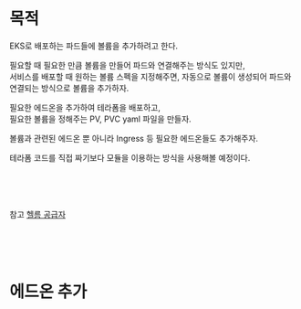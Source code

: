 # 목적

EKS로 배포하는 파드들에 볼륨을 추가하려고 한다. <br>

필요할 때 필요한 만큼 볼륨을 만들어 파드와 연결해주는 방식도 있지만, <br>
서비스를 배포할 때 원하는 볼륨 스펙을 지정해주면, 자동으로 볼륨이 생성되어 파드와 연결되는 방식으로 볼륨을 추가하자. <br>

필요한 에드온을 추가하여 테라폼을 배포하고, <br>
필요한 볼륨을 정해주는 PV, PVC yaml 파일을 만들자. <br>

볼륨과 관련된 에드온 뿐 아니라 Ingress 등 필요한 에드온들도 추가해주자. <br>

테라폼 코드를 직접 짜기보다 모듈을 이용하는 방식을 사용해볼 예정이다. <br>

<br>
<br>
<br>

참고
[헬름 공급자](https://registry.terraform.io/providers/hashicorp/helm/latest/docs)

<br>
<br>
<br>

# 에드온 추가
